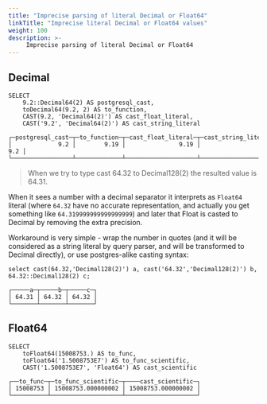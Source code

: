 ```yaml
---
title: "Imprecise parsing of literal Decimal or Float64"
linkTitle: "Imprecise literal Decimal or Float64 values"
weight: 100
description: >-
     Imprecise parsing of literal Decimal or Float64
---
```


## Decimal

```
SELECT
    9.2::Decimal64(2) AS postgresql_cast,
    toDecimal64(9.2, 2) AS to_function,
    CAST(9.2, 'Decimal64(2)') AS cast_float_literal,
    CAST('9.2', 'Decimal64(2)') AS cast_string_literal

┌─postgresql_cast─┬─to_function─┬─cast_float_literal─┬─cast_string_literal─┐
│             9.2 │        9.19 │               9.19 │                 9.2 │
└─────────────────┴─────────────┴────────────────────┴─────────────────────┘
```


> When we try to type cast 64.32 to Decimal128(2) the resulted value is 64.31.

When it sees a number with a decimal separator it interprets as `Float64` literal (where `64.32` have no accurate representation, and actually you get something like `64.319999999999999999`) and later that Float is casted to Decimal by removing the extra precision.

Workaround is very simple - wrap the number in quotes (and it will be considered as a string literal by query parser, and will be transformed to Decimal directly), or use postgres-alike casting syntax:

```
select cast(64.32,'Decimal128(2)') a, cast('64.32','Decimal128(2)') b, 64.32::Decimal128(2) c;

┌─────a─┬─────b─┬─────c─┐
│ 64.31 │ 64.32 │ 64.32 │
└───────┴───────┴───────┘
```

## Float64

```
SELECT
    toFloat64(15008753.) AS to_func,
    toFloat64('1.5008753E7') AS to_func_scientific,
    CAST('1.5008753E7', 'Float64') AS cast_scientific

┌──to_func─┬─to_func_scientific─┬────cast_scientific─┐
│ 15008753 │ 15008753.000000002 │ 15008753.000000002 │
└──────────┴────────────────────┴────────────────────┘
```

